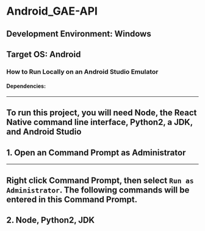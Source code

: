 # Android_GAE-API

## Development Environment: Windows
## Target OS: Android

### How to Run Locally on an Android Studio Emulator

#### Dependencies:
---
To run this project, you will need Node, the React Native command line interface, Python2, a JDK, and Android Studio
---

## 1. Open an Command Prompt as Administrator 
---
Right click Command Prompt, then select `Run as Administrator`. The following commands will be entered in this Command Prompt.
---

## 2. Node, Python2, JDK


